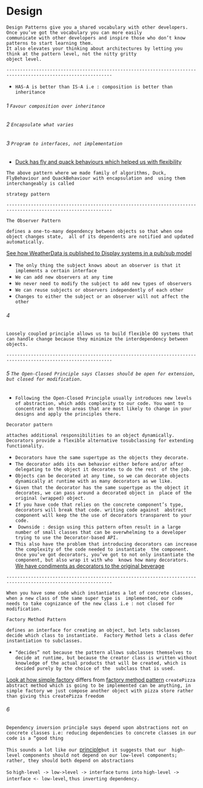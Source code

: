 # Design

```
Design Patterns give you a shared vocabulary with other developers. Once you’ve got the vocabulary you can more easily 
communicate with other developers and inspire those who don’t know patterns to start learning them. 
It also elevates your thinking about architectures by letting you think at the pattern level, not the nitty gritty 
object level.
```

`-------------------------------------------------------------------------------------------------------------`

- `HAS-A is better than IS-A i.e : composition is better than inheritance`

###### 1 `Favour composition over inheritance`

###### 2 `Encapsulate what varies`

###### 3 `Program to interfaces, not implementation`

- [Duck has fly and quack behaviours which helped us with flexibility][duck-path]

`The above pattern where we made family of algorithms, Duck, FlyBehaviour and QuackBehaviour with encapsulation and 
using them interchangeably is called`

```
strategy pattern
```

`-------------------------------------------------------------------------------------------------------------`

```
The Observer Pattern
``` 

`defines a one-to-many dependency between objects so that when one object changes state, 
all of its dependents are notified and updated automatically.`

[See how WeatherData is published to Display systems in a pub/sub model][weather-path]

- `The only thing the subject knows about an observer is that it implements a certain interface`
- `We can add new observers at any time`
- `We never need to modify the subject to add new types of observers`
- `We can reuse subjects or observers independently of each other`
- `Changes to either the subject or an observer will not affect the other`

###### 4
`Loosely coupled principle allows us to build flexible OO systems that can handle change because they minimize the interdependency between objects.`

`-------------------------------------------------------------------------------------------------------------`

###### 5 `The Open-Closed Principle says Classes should be open for extension, but closed for modification.`

- `Following the Open-Closed Principle usually introduces new levels of abstraction, which adds complexity to our code.
You want to concentrate on those areas that are most likely to change in your designs and apply the principles there.`

```
Decorator pattern
```

`
attaches additional responsibilities to an object dynamically. Decorators provide a flexible alternative tosubclassing
for extending functionality.
`

- `Decorators have the same supertype as the objects they decorate.`
- `The decorator adds its own behavior either before and/or after delegating to the object it decorates to do the rest 
of the job.`
- `Objects can be decorated at any time, so we can decorate objects dynamically at runtime with as many decorators as
we like.`
- `Given that the decorator has the same supertype as the object it decorates, we can pass around a decorated object in 
place of the original (wrapped) object.`
- `If you have code that relies on the concrete component’s type, decorators will break that code. writing code against 
abstract component will keep the the use of decorators transparent to your code.`
- ` Downside : design using this pattern often result in a large number of small classes that can be overwhelming to a
developer trying to use the Decorator-based API.`
- `This also have the problem that introducing decorators can increase the complexity of the code needed to instantiate 
the component. Once you’ve got decorators, you’ve got to not only instantiate the component, but also wrap it with who 
knows how many decorators.`
  [We have condiments as decorators to the original beverage][coffee-path]

`-------------------------------------------------------------------------------------------------------------`

`When you have some code which instantiates a lot of concrete classes, when a new class of the same super type is 
implemented, our code needs to take cognizance of the new class i.e : not closed for modification.`

```
Factory Method Pattern
```

`
defines an interface for creating an object, but lets subclasses decide which class to instantiate. 
Factory Method lets a class defer instantiation to subclasses.
`

- `“decides” not because the pattern allows subclasses themselves to decide at runtime, but because the creator class is
written without knowledge of the actual products that will be created, which is decided purely by the choice of the 
subclass that is used.`

[Look at how simple factory][pizza-simple-path] differs from [factory method pattern][pizza-factory-path]
`createPizza abstract method which is going to be implemented can be anything, in simple factory we just compose another
object with pizza store rather than giving this createPizza freedom`

###### 6
`Dependency inversion principle says depend upon abstractions not on concrete classes i.e: reducing dependencies to concrete classes in our code is a “good thing`

`This sounds a lot like our `[principle](#3-program-to-interfaces-not-implementation)`but it suggests that our 
high-level components should not depend on our low-level components; rather, they should both depend on abstractions`

`So` `high-level -> low->level -> interface` `turns into` `high-level -> interface <- low-level`,
`thus inverting dependency.`


[duck-path]: src/main/java/com/sudha/design/lld/ducks

[weather-path]: src/main/java/com/sudha/design/lld/weather

[coffee-path]: src/main/java/com/sudha/design/lld/coffee

[pizza-simple-path]: src/main/java/com/sudha/design/lld/pizza/simple

[pizza-factory-path]: src/main/java/com/sudha/design/lld/pizza/factory

